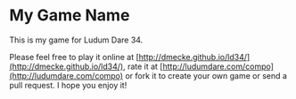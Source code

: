 # My Game Name

This is my game for Ludum Dare 34.

Please feel free to play it online at [http://dmecke.github.io/ld34/](http://dmecke.github.io/ld34/), rate it at [http://ludumdare.com/compo](http://ludumdare.com/compo) or fork it to create your own game or send a pull request. I hope you enjoy it!
